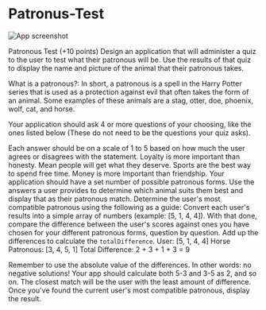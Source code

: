 
# Patronus-Test

![App screenshot](https://house-cup.netlify.com/codechallenges/patronoustest/images/patronoustest.png)


Patronous Test (+10 points)
Design an application that will administer a quiz to the user to test what their patronous will be. Use the results of that quiz to display the name and picture of the animal that their patronous takes.


What is a patronous?: 
In short, a patronous is a spell in the Harry Potter series that is used as a protection against evil that often takes the form of an animal. Some examples of these animals are a stag, otter, doe, phoenix, wolf, cat, and horse. 

Your application should ask 4 or more questions of your choosing, like the ones listed below (These do not need to be the questions your quiz asks). 

Each answer should be on a scale of 1 to 5 based on how much the user agrees or disagrees with the statement. 
Loyalty is more important than honesty.
Mean people will get what they deserve.
Sports are the best way to spend free time.
Money is more important than friendship.
Your application should have a set number of possible patronous forms. Use the answers a user provides to determine which animal suits them best and display that as their patronous match. 
Determine the user's most compatible patronous using the following as a guide:
Convert each user's results into a simple array of numbers (example: [5, 1, 4, 4]).
With that done, compare the difference between the user's scores against ones you have chosen for your different patronous forms, question by question.
Add up the differences to calculate the `totalDifference`.
User: [5, 1, 4, 4]
Horse Patronous: [3, 4, 5, 1]
Total Difference: 2 + 3 + 1 + 3 = 9

Remember to use the absolute value of the differences. In other words: no negative solutions! Your app should calculate both 5-3 and 3-5 as 2, and so on.
The closest match will be the user with the least amount of difference.
Once you've found the current user's most compatible patronous, display the result.

